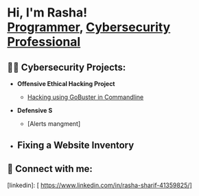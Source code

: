 <h1>Hi, I'm Rasha! <br/><a href="https://github.com/TheRashaSharif/TheRashaSharif)">Programmer</a>, <a href="https://www.linkedin.com/in/rasha-sharif-41359825/">Cybersecurity Professional</a>

<h2>👨‍💻 Cybersecurity Projects: </h2>

- <b>Offensive Ethical Hacking Project</b>
  - [Hacking using GoBuster in Commandline](https://github.com/TheRashaSharif/Offensive-Ethical-Hacking_101/edit/main/README.md)
  
- <b>Defensive S </b>
  - [Alerts mangment]
  
- <b>Fixing a Website Inventory </b>
  - 
 

<h2> 🤳 Connect with me:</h2>

[linkedin]: [ https://www.linkedin.com/in/rasha-sharif-41359825/]

<!--
**joshmadakor1/joshmadakor1** is a ✨ _special_ ✨ repository because its `README.md` (this file) appears on your GitHub profile.

Here are some ideas to get you started:

- 🔭 I’m currently working on ...
- 🌱 I’m currently learning ...
- 👯 I’m looking to collaborate on ...
- 🤔 I’m looking for help with ...
- 💬 Ask me about ...
- 📫 How to reach me: ...
- 😄 Pronouns: ...
- ⚡ Fun fact: ...
-->
